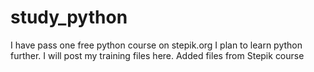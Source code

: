 # study_python
I have pass one free python course on stepik.org
I plan to learn python further.
I will post my training files here.
Added files from Stepik course
